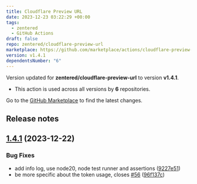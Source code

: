```yaml
---
title: Cloudflare Preview URL
date: 2023-12-23 03:22:29 +00:00
tags:
  - zentered
  - GitHub Actions
draft: false
repo: zentered/cloudflare-preview-url
marketplace: https://github.com/marketplace/actions/cloudflare-preview-url
version: v1.4.1
dependentsNumber: "6"
---
```



Version updated for **zentered/cloudflare-preview-url** to version **v1.4.1**.
- This action is used across all versions by **6** repositories.

Go to the [GitHub Marketplace](https://github.com/marketplace/actions/cloudflare-preview-url) to find the latest changes.

## Release notes

## [1.4.1](https://github.com/zentered/cloudflare-preview-url/compare/v1.4.0...v1.4.1) (2023-12-22)


### Bug Fixes

* add info log, use node20, node test runner and assertions ([9227e51](https://github.com/zentered/cloudflare-preview-url/commit/9227e51088c29b933d15349409dfa734c5f7abd6))
* be more specific about the token usage, closes [#56](https://github.com/zentered/cloudflare-preview-url/issues/56) ([96f137c](https://github.com/zentered/cloudflare-preview-url/commit/96f137c921e221c8bca8b94efa3b0a6afa4d4af9))




